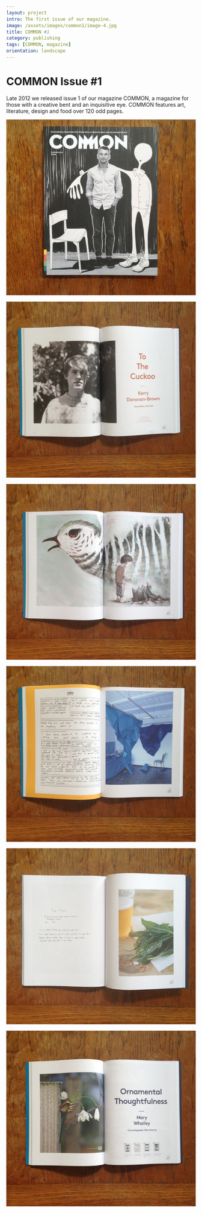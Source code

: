 ```yaml
---
layout: project
intro: The first issue of our magazine. 
image: /assets/images/common1/image-4.jpg
title: COMMON #1
category: publishing
tags: [COMMON, magazine]
orientation: landscape
---
```


# COMMON Issue #1

Late 2012 we released issue 1 of our magazine COMMON, a magazine for those with a creative bent and an inquisitive eye. COMMON features art, literature, design and food over 120 odd pages. 

![](/assets/images/common1/image-4.jpg)

![](/assets/images/common1/image-1.jpg)

![](/assets/images/common1/image-2.jpg)

![](/assets/images/common1/image-3.jpg)

![](/assets/images/common1/image-5.jpg)

![](/assets/images/common1/image.jpg)

<!-- Begin Wazala Code -->
<script type="text/javascript" charset="utf-8"><!--
  var is_ssl = ("https:" == document.location.protocol);
  var setsHost = is_ssl ? "https://www.wazala.com/widget/" : "http://www.wazala.com/widget/";
  document.write("<"+"script src='" + setsHost + "js/widget_over.js?v=1&amp;rnd="+new Date().getTime()+"' type='text/javascript'" + "><" + "/script" + ">");
//--></script>

<script type="text/javascript" charset="utf-8">
  var store_widget_options = {};
  store_widget_options.ver = 1;
  store_widget_options.display = "overlay";  
  store_widget_options.placement = "right";  
  store_widget_options.label = "Store";  
  store_widget_options.touch_button = "floating";  
  store_widget_options.nickname = "commongoods";
  store_widget_options.lang = "en";
  store_widget_options.wazalaURL = setsHost; 
  var store_widget = new WazalaWidget.widget(store_widget_options);
</script>
<!-- End Wazala Code -->
